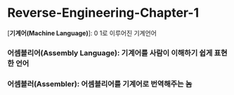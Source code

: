 # Reverse-Engineering-Chapter-1

[**기계어(Machine Language)**]: 0 1로 이루어진 기계언어
### 어셈블리어(Assembly Language): 기계어를 사람이 이해하기 쉽게 표현한 언어
### 어셈블러(Assembler): 어셈블리어를 기계어로 번역해주는 놈
